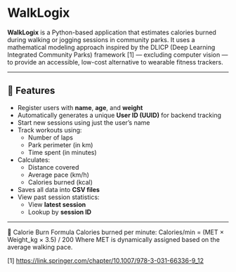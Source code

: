 # WalkLogix

**WalkLogix** is a Python-based application that estimates calories burned during walking or jogging sessions in community parks. 
It uses a mathematical modeling approach inspired by the DLICP (Deep Learning Integrated Community Parks) framework [1] — excluding computer vision — 
to provide an accessible, low-cost alternative to wearable fitness trackers.

---

## 🚀 Features

- Register users with **name**, **age**, and **weight**
- Automatically generates a unique **User ID (UUID)** for backend tracking
- Start new sessions using just the user’s name
- Track workouts using:
  - Number of laps
  - Park perimeter (in km)
  - Time spent (in minutes)
- Calculates:
  - Distance covered
  - Average pace (km/h)
  - Calories burned (kcal)
- Saves all data into **CSV files**
- View past session statistics:
  - View **latest session**
  - Lookup by **session ID**

---

🧮 Calorie Burn Formula
Calories burned per minute:
Calories/min = (MET × Weight_kg × 3.5) / 200
Where MET is dynamically assigned based on the average walking pace.


[1] https://link.springer.com/chapter/10.1007/978-3-031-66336-9_12



